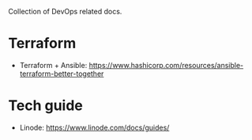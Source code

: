 Collection of DevOps related docs.
# Terraform
- Terraform + Ansible:  https://www.hashicorp.com/resources/ansible-terraform-better-together

# Tech guide
- Linode: https://www.linode.com/docs/guides/
